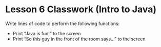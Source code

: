 # Lesson 6 Classwork (Intro to Java)

Write lines of code to perform the following functions:
- Print “Java is fun!” to the screen
- Print “So this guy in the front of the room says…” to the screen
